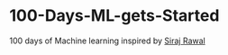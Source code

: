 # 100-Days-ML-gets-Started
100 days of Machine learning inspired by [Siraj Rawal](https://www.youtube.com/watch?v=cuQMBj1cWPo)
